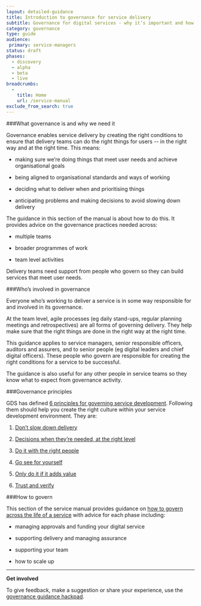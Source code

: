 ```yaml
---
layout: detailed-guidance
title: Introduction to governance for service delivery
subtitle: Governance for digital services - why it’s important and how to get it right
category: governance
type: guide
audience:
 primary: service-managers
status: draft
phases:
  - discovery
  - alpha
  - beta
  - live
breadcrumbs:
  -
    title: Home
    url: /service-manual
exclude_from_search: true
---
```


###What governance is and why we need it

Governance enables service delivery by creating the right conditions to ensure that delivery teams can do the right things for users -- in the right way and at the right time. This means:

* making sure we’re doing things that meet user needs and achieve organisational goals

* being aligned to organisational standards and ways of working

* deciding what to deliver when and prioritising things

* anticipating problems and making decisions to avoid slowing down delivery

The guidance in this section of the manual is about how to do this. It provides advice on the governance practices needed across:

* multiple teams

* broader programmes of work

* team level activities

Delivery teams need support from people who govern so they can build services that meet user needs.

###Who’s involved in governance

Everyone who’s working to deliver a service is in some way responsible for and involved in its governance.

At the team level, agile processes (eg daily stand-ups, regular planning meetings and retrospectives) are all forms of governing delivery. They help make sure that the right things are done in the right way at the right time.

This guidance applies to service managers, senior responsible officers, auditors and assurers, and to senior people (eg digital leaders and chief digital officers). These people who govern are responsible for creating the right conditions for a service to be successful.

The guidance is also useful for any other people in service teams so they know what to expect from governance activity.

###Governance principles

GDS has defined [6 principles for governing service development](/service-manual/governance/governance-principles). Following them should help you create the right culture within your service development environment. They are:

1. [Don’t slow down delivery](/service-manual/governance/governance-principles#dont-slow-down-delivery)

2. [Decisions when they’re needed, at the right level](/service-manual/governance/governance-principles#decisions-when-theyre-needed-at-the-right-level)

3. [Do it with the right people](/service-manual/governance/governance-principles#do-it-with-the-right-people)

4. [Go see for yourself](/service-manual/governance/governance-principles#go-see-for-yourself)

5. [Only do it if it adds value](/service-manual/governance/governance-principles#only-do-it-if-it-adds-value)

6. [Trust and verify](/service-manual/governance/governance-principles#trust-and-verify)

###How to govern

This section of the service manual provides guidance on [how to govern across the life of a service](/service-manual/governance/governance-across-the-life-of-a-service) with advice for each phase including:

* managing approvals and funding your digital service

* supporting delivery and managing assurance

* supporting your team

* how to scale up

<hr>

**Get involved**

To give feedback, make a suggestion or share your experience, use the [governance guidance hackpad](https://gds-governance-guidance.hackpad.com/Introduction-to-governance-for-service-delivery-KvxJZEmVmdb).
